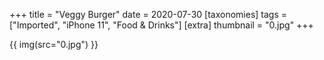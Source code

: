 +++
title = "Veggy Burger"
date = 2020-07-30
[taxonomies]
tags = ["Imported", "iPhone 11", "Food & Drinks"]
[extra]
thumbnail = "0.jpg"
+++

{{ img(src="0.jpg") }}
